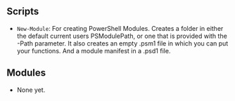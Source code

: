 ## Scripts
* `New-Module`: For creating PowerShell Modules. Creates a folder in either the default current users PSModulePath, or one that is provided with the -Path parameter. It also creates an empty .psm1 file in which you can put your functions. And a module manifest in a .psd1 file.

## Modules
* None yet.